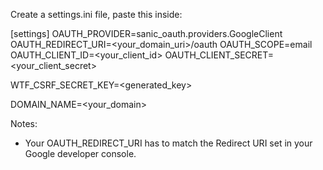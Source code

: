 Create a settings.ini file, paste this inside:

[settings]
OAUTH_PROVIDER=sanic_oauth.providers.GoogleClient
OAUTH_REDIRECT_URI=<your_domain_uri>/oauth
OAUTH_SCOPE=email
OAUTH_CLIENT_ID=<your_client_id>
OAUTH_CLIENT_SECRET=<your_client_secret>

WTF_CSRF_SECRET_KEY=<generated_key>

DOMAIN_NAME=<your_domain>

Notes:

- Your OAUTH_REDIRECT_URI has to match the Redirect URI set in your Google
developer console.

